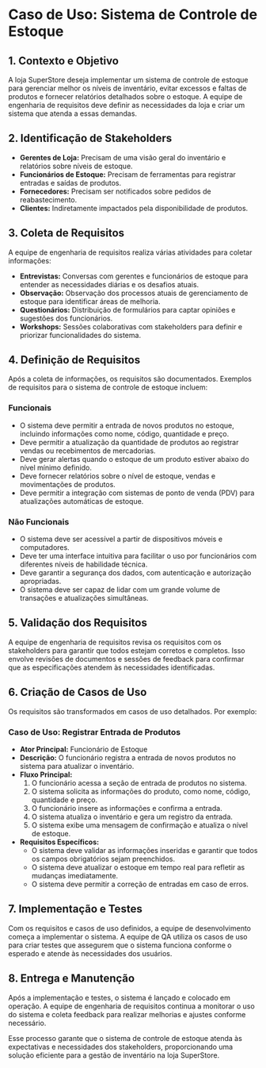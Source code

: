 # Caso de Uso: Sistema de Controle de Estoque

## 1. Contexto e Objetivo

A loja SuperStore deseja implementar um sistema de controle de estoque para gerenciar melhor os níveis de inventário, evitar excessos e faltas de produtos e fornecer relatórios detalhados sobre o estoque. A equipe de engenharia de requisitos deve definir as necessidades da loja e criar um sistema que atenda a essas demandas.

## 2. Identificação de Stakeholders

- **Gerentes de Loja:** Precisam de uma visão geral do inventário e relatórios sobre níveis de estoque.
- **Funcionários de Estoque:** Precisam de ferramentas para registrar entradas e saídas de produtos.
- **Fornecedores:** Precisam ser notificados sobre pedidos de reabastecimento.
- **Clientes:** Indiretamente impactados pela disponibilidade de produtos.

## 3. Coleta de Requisitos

A equipe de engenharia de requisitos realiza várias atividades para coletar informações:

- **Entrevistas:** Conversas com gerentes e funcionários de estoque para entender as necessidades diárias e os desafios atuais.
- **Observação:** Observação dos processos atuais de gerenciamento de estoque para identificar áreas de melhoria.
- **Questionários:** Distribuição de formulários para captar opiniões e sugestões dos funcionários.
- **Workshops:** Sessões colaborativas com stakeholders para definir e priorizar funcionalidades do sistema.

## 4. Definição de Requisitos

Após a coleta de informações, os requisitos são documentados. Exemplos de requisitos para o sistema de controle de estoque incluem:

### Funcionais

- O sistema deve permitir a entrada de novos produtos no estoque, incluindo informações como nome, código, quantidade e preço.
- Deve permitir a atualização da quantidade de produtos ao registrar vendas ou recebimentos de mercadorias.
- Deve gerar alertas quando o estoque de um produto estiver abaixo do nível mínimo definido.
- Deve fornecer relatórios sobre o nível de estoque, vendas e movimentações de produtos.
- Deve permitir a integração com sistemas de ponto de venda (PDV) para atualizações automáticas de estoque.

### Não Funcionais

- O sistema deve ser acessível a partir de dispositivos móveis e computadores.
- Deve ter uma interface intuitiva para facilitar o uso por funcionários com diferentes níveis de habilidade técnica.
- Deve garantir a segurança dos dados, com autenticação e autorização apropriadas.
- O sistema deve ser capaz de lidar com um grande volume de transações e atualizações simultâneas.

## 5. Validação dos Requisitos

A equipe de engenharia de requisitos revisa os requisitos com os stakeholders para garantir que todos estejam corretos e completos. Isso envolve revisões de documentos e sessões de feedback para confirmar que as especificações atendem às necessidades identificadas.

## 6. Criação de Casos de Uso

Os requisitos são transformados em casos de uso detalhados. Por exemplo:

### Caso de Uso: Registrar Entrada de Produtos

- **Ator Principal:** Funcionário de Estoque
- **Descrição:** O funcionário registra a entrada de novos produtos no sistema para atualizar o inventário.
- **Fluxo Principal:**
  1. O funcionário acessa a seção de entrada de produtos no sistema.
  2. O sistema solicita as informações do produto, como nome, código, quantidade e preço.
  3. O funcionário insere as informações e confirma a entrada.
  4. O sistema atualiza o inventário e gera um registro da entrada.
  5. O sistema exibe uma mensagem de confirmação e atualiza o nível de estoque.
- **Requisitos Específicos:**
  - O sistema deve validar as informações inseridas e garantir que todos os campos obrigatórios sejam preenchidos.
  - O sistema deve atualizar o estoque em tempo real para refletir as mudanças imediatamente.
  - O sistema deve permitir a correção de entradas em caso de erros.

## 7. Implementação e Testes

Com os requisitos e casos de uso definidos, a equipe de desenvolvimento começa a implementar o sistema. A equipe de QA utiliza os casos de uso para criar testes que assegurem que o sistema funciona conforme o esperado e atende às necessidades dos usuários.

## 8. Entrega e Manutenção

Após a implementação e testes, o sistema é lançado e colocado em operação. A equipe de engenharia de requisitos continua a monitorar o uso do sistema e coleta feedback para realizar melhorias e ajustes conforme necessário.

Esse processo garante que o sistema de controle de estoque atenda às expectativas e necessidades dos stakeholders, proporcionando uma solução eficiente para a gestão de inventário na loja SuperStore.

